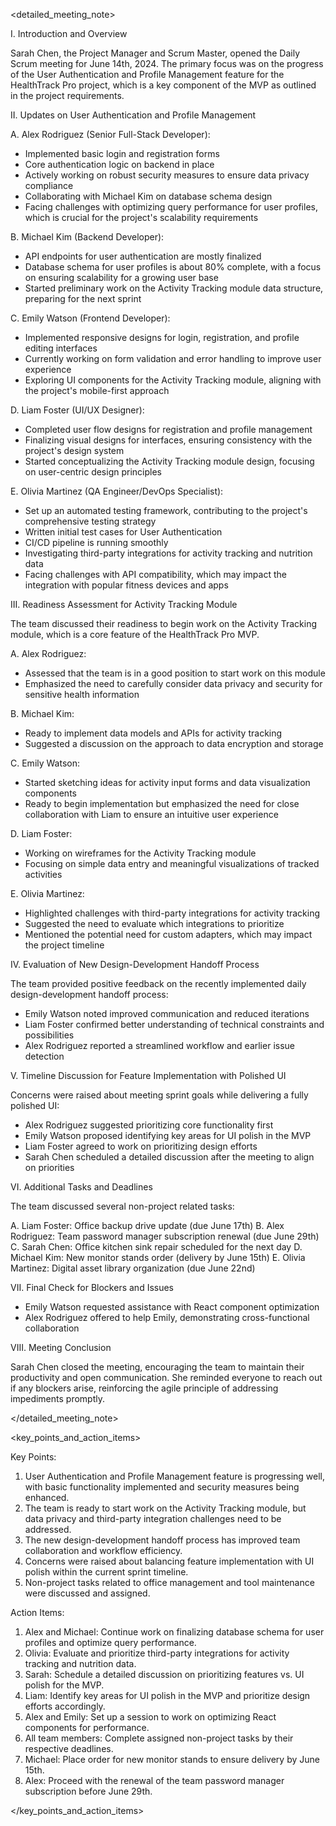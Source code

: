 
<detailed_meeting_note>

I. Introduction and Overview

Sarah Chen, the Project Manager and Scrum Master, opened the Daily Scrum meeting for June 14th, 2024. The primary focus was on the progress of the User Authentication and Profile Management feature for the HealthTrack Pro project, which is a key component of the MVP as outlined in the project requirements.

II. Updates on User Authentication and Profile Management

A. Alex Rodriguez (Senior Full-Stack Developer):
   - Implemented basic login and registration forms
   - Core authentication logic on backend in place
   - Actively working on robust security measures to ensure data privacy compliance
   - Collaborating with Michael Kim on database schema design
   - Facing challenges with optimizing query performance for user profiles, which is crucial for the project's scalability requirements

B. Michael Kim (Backend Developer):
   - API endpoints for user authentication are mostly finalized
   - Database schema for user profiles is about 80% complete, with a focus on ensuring scalability for a growing user base
   - Started preliminary work on the Activity Tracking module data structure, preparing for the next sprint

C. Emily Watson (Frontend Developer):
   - Implemented responsive designs for login, registration, and profile editing interfaces
   - Currently working on form validation and error handling to improve user experience
   - Exploring UI components for the Activity Tracking module, aligning with the project's mobile-first approach

D. Liam Foster (UI/UX Designer):
   - Completed user flow designs for registration and profile management
   - Finalizing visual designs for interfaces, ensuring consistency with the project's design system
   - Started conceptualizing the Activity Tracking module design, focusing on user-centric design principles

E. Olivia Martinez (QA Engineer/DevOps Specialist):
   - Set up an automated testing framework, contributing to the project's comprehensive testing strategy
   - Written initial test cases for User Authentication
   - CI/CD pipeline is running smoothly
   - Investigating third-party integrations for activity tracking and nutrition data
   - Facing challenges with API compatibility, which may impact the integration with popular fitness devices and apps

III. Readiness Assessment for Activity Tracking Module

The team discussed their readiness to begin work on the Activity Tracking module, which is a core feature of the HealthTrack Pro MVP.

A. Alex Rodriguez:
   - Assessed that the team is in a good position to start work on this module
   - Emphasized the need to carefully consider data privacy and security for sensitive health information

B. Michael Kim:
   - Ready to implement data models and APIs for activity tracking
   - Suggested a discussion on the approach to data encryption and storage

C. Emily Watson:
   - Started sketching ideas for activity input forms and data visualization components
   - Ready to begin implementation but emphasized the need for close collaboration with Liam to ensure an intuitive user experience

D. Liam Foster:
   - Working on wireframes for the Activity Tracking module
   - Focusing on simple data entry and meaningful visualizations of tracked activities

E. Olivia Martinez:
   - Highlighted challenges with third-party integrations for activity tracking
   - Suggested the need to evaluate which integrations to prioritize
   - Mentioned the potential need for custom adapters, which may impact the project timeline

IV. Evaluation of New Design-Development Handoff Process

The team provided positive feedback on the recently implemented daily design-development handoff process:

- Emily Watson noted improved communication and reduced iterations
- Liam Foster confirmed better understanding of technical constraints and possibilities
- Alex Rodriguez reported a streamlined workflow and earlier issue detection

V. Timeline Discussion for Feature Implementation with Polished UI

Concerns were raised about meeting sprint goals while delivering a fully polished UI:

- Alex Rodriguez suggested prioritizing core functionality first
- Emily Watson proposed identifying key areas for UI polish in the MVP
- Liam Foster agreed to work on prioritizing design efforts
- Sarah Chen scheduled a detailed discussion after the meeting to align on priorities

VI. Additional Tasks and Deadlines

The team discussed several non-project related tasks:

A. Liam Foster: Office backup drive update (due June 17th)
B. Alex Rodriguez: Team password manager subscription renewal (due June 29th)
C. Sarah Chen: Office kitchen sink repair scheduled for the next day
D. Michael Kim: New monitor stands order (delivery by June 15th)
E. Olivia Martinez: Digital asset library organization (due June 22nd)

VII. Final Check for Blockers and Issues

- Emily Watson requested assistance with React component optimization
- Alex Rodriguez offered to help Emily, demonstrating cross-functional collaboration

VIII. Meeting Conclusion

Sarah Chen closed the meeting, encouraging the team to maintain their productivity and open communication. She reminded everyone to reach out if any blockers arise, reinforcing the agile principle of addressing impediments promptly.

</detailed_meeting_note>

<key_points_and_action_items>

Key Points:
1. User Authentication and Profile Management feature is progressing well, with basic functionality implemented and security measures being enhanced.
2. The team is ready to start work on the Activity Tracking module, but data privacy and third-party integration challenges need to be addressed.
3. The new design-development handoff process has improved team collaboration and workflow efficiency.
4. Concerns were raised about balancing feature implementation with UI polish within the current sprint timeline.
5. Non-project tasks related to office management and tool maintenance were discussed and assigned.

Action Items:
1. Alex and Michael: Continue work on finalizing database schema for user profiles and optimize query performance.
2. Olivia: Evaluate and prioritize third-party integrations for activity tracking and nutrition data.
3. Sarah: Schedule a detailed discussion on prioritizing features vs. UI polish for the MVP.
4. Liam: Identify key areas for UI polish in the MVP and prioritize design efforts accordingly.
5. Alex and Emily: Set up a session to work on optimizing React components for performance.
6. All team members: Complete assigned non-project tasks by their respective deadlines.
7. Michael: Place order for new monitor stands to ensure delivery by June 15th.
8. Alex: Proceed with the renewal of the team password manager subscription before June 29th.

</key_points_and_action_items>